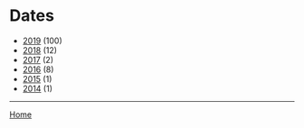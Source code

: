 # Dates

  * [2019](./2019/) (100)
  * [2018](./2018/) (12)
  * [2017](./2017/) (2)
  * [2016](./2016/) (8)
  * [2015](./2015/) (1)
  * [2014](./2014/) (1)

----

[Home](../)
